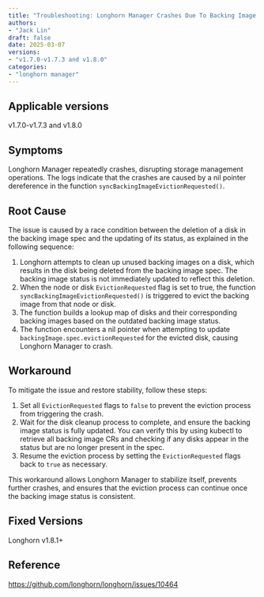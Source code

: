 ```yaml
---
title: "Troubleshooting: Longhorn Manager Crashes Due To Backing Image Eviction"
authors:
- "Jack Lin"
draft: false
date: 2025-03-07
versions:
- "v1.7.0-v1.7.3 and v1.8.0"
categories:
- "longhorn manager"
---
```


## Applicable versions

v1.7.0-v1.7.3 and v1.8.0

## Symptoms

Longhorn Manager repeatedly crashes, disrupting storage management operations. The logs indicate that the crashes are caused by a nil pointer dereference in the function `syncBackingImageEvictionRequested()`.

## Root Cause

The issue is caused by a race condition between the deletion of a disk in the backing image spec and the updating of its status, as explained in the following sequence:

1. Longhorn attempts to clean up unused backing images on a disk, which results in the disk being deleted from the backing image spec. The backing image status is not immediately updated to reflect this deletion.
2. When the node or disk `EvictionRequested` flag is set to true, the function `syncBackingImageEvictionRequested()` is triggered to evict the backing image from that node or disk.
3. The function builds a lookup map of disks and their corresponding backing images based on the outdated backing image status.
4. The function encounters a nil pointer when attempting to update `backingImage.spec.evictionRequested` for the evicted disk, causing Longhorn Manager to crash.

## Workaround

To mitigate the issue and restore stability, follow these steps:

1. Set all `EvictionRequested` flags to `false` to prevent the eviction process from triggering the crash.
2. Wait for the disk cleanup process to complete, and ensure the backing image status is fully updated. You can verify this by using kubectl to retrieve all backing image CRs and checking if any disks appear in the status but are no longer present in the spec.
3. Resume the eviction process by setting the `EvictionRequested` flags back to `true` as necessary.

This workaround allows Longhorn Manager to stabilize itself, prevents further crashes, and ensures that the eviction process can continue once the backing image status is consistent.

## Fixed Versions

Longhorn v1.8.1+

## Reference

https://github.com/longhorn/longhorn/issues/10464